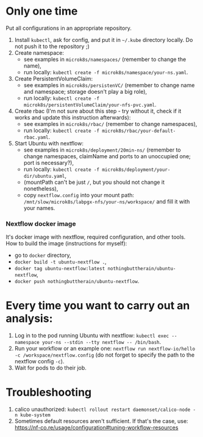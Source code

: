 # Only one time
Put all configurations in an appropriate repository.

1. Install `kubectl`, ask for config, and put it in `~/.kube` directory locally. Do not push it to the repository ;)
1. Create namespace:
    - see examples in `microk8s/namespaces/` (remember to change the name),
    - run locally: `kubectl create -f microk8s/namespace/your-ns.yaml`.
1. Create PersistentVolumeClaim:
    - see examples in `microk8s/persistenVC/` (remember to change name and namespace; storage doesn't play a big role),
    - run locally: `kubectl create -f microk8s/persistentVolumeClaim/your-nfs-pvc.yaml`.
1. Create rbac (I'm not sure about this step - try without it, check if it works and update this instruction afterwards):
    - see examples in `microk8s/rbac/` (remember to change namespaces),
    - run locally: `kubectl create -f microk8s/rbac/your-default-rbac.yaml`.
1. Start Ubuntu with nextflow:
    - see examples in `microk8s/deployment/20min-ns/` (remember to change namespaces, claimName and ports to an unoccupied one; port is necessary?),
    - run locally: `kubectl create -f microk8s/deployment/your-dir/ubuntu.yaml`,
    - (mountPath can't be just `/`, but you should not change it nonetheless),
    - copy `nextflow.config` into your mount path: `/mnt/slow/microk8s/labpgx-nfs/your-ns/workspace/` and fill it with your names.

### Nextflow docker image
It's docker image with nextflow, required configuration, and other tools. How to build the image (instructions for myself):
- go to `docker` directory,
- `docker build -t ubuntu-nextflow .`,
- `docker tag ubuntu-nextflow:latest nothingbuttherain/ubuntu-nextflow`,
- `docker push nothingbuttherain/ubuntu-nextflow`.

# Every time you want to carry out an analysis:
1. Log in to the pod running Ubuntu with nextflow: `kubectl exec --namespace your-ns --stdin --tty nextflow -- /bin/bash`.
1. Run your workflow or an example one: `nextflow run nextflow-io/hello -c /workspace/nextflow.config` (do not forget to specify the path to the nextflow config `-c`).
1. Wait for pods to do their job.

# Troubleshooting
1. calico unauthorized: `kubectl rollout restart daemonset/calico-node -n kube-system`
1. Sometimes default resources aren't sufficient. If that's the case, use: https://nf-co.re/usage/configuration#tuning-workflow-resources
